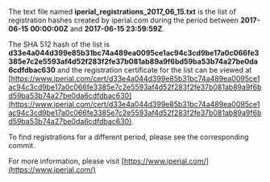 The text file named **iperial_registrations_2017_06_15.txt** is the list of registration hashes created by iperial.com during the period between **2017-06-15 00:00:00Z** and **2017-06-15 23:59:59Z**.

The SHA 512 hash of the list is **d33e4a044d399e85b31bc74a489ea0095ce1ac94c3cd9be17a0c066fe3385e7c2e5593af4d52f283f2fe37b081ab89a9f6bd59ba53b74a27be0da6cdfdbac630** and the registration certificate for the list can be viewed at [https://www.iperial.com/cert/d33e4a044d399e85b31bc74a489ea0095ce1ac94c3cd9be17a0c066fe3385e7c2e5593af4d52f283f2fe37b081ab89a9f6bd59ba53b74a27be0da6cdfdbac630](https://www.iperial.com/cert/d33e4a044d399e85b31bc74a489ea0095ce1ac94c3cd9be17a0c066fe3385e7c2e5593af4d52f283f2fe37b081ab89a9f6bd59ba53b74a27be0da6cdfdbac630).

To find registrations for a different period, please see the corresponding commit.

For more information, please visit [https://www.iperial.com/](https://www.iperial.com/)
